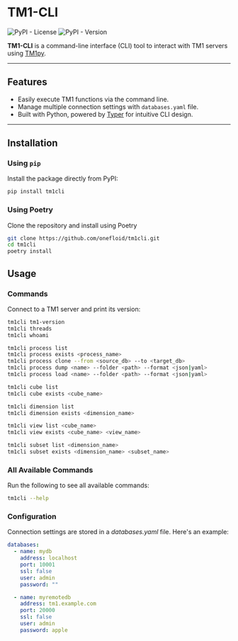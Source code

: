 # TM1-CLI

![PyPI - License](https://img.shields.io/pypi/l/tm1cli)
![PyPI - Version](https://img.shields.io/pypi/v/tm1cli)

**TM1-CLI** is a command-line interface (CLI) tool to interact with TM1 servers using [TM1py](https://github.com/cubewise-code/tm1py).

---

## Features

- Easily execute TM1 functions via the command line.
- Manage multiple connection settings with `databases.yaml` file.
- Built with Python, powered by [Typer](https://typer.tiangolo.com/) for intuitive CLI design.

---

## Installation

### Using `pip`
Install the package directly from PyPI:

```bash
pip install tm1cli
```

### Using Poetry

Clone the repository and install using Poetry

```bash
git clone https://github.com/onefloid/tm1cli.git
cd tm1cli
poetry install
```

## Usage

### Commands

Connect to a TM1 server and print its version:

```bash
tm1cli tm1-version
tm1cli threads
tm1cli whoami

tm1cli process list
tm1cli process exists <process_name>
tm1cli process clone --from <source_db> --to <target_db>
tm1cli process dump <name> --folder <path> --format <json|yaml>
tm1cli process load <name> --folder <path> --format <json|yaml>

tm1cli cube list
tm1cli cube exists <cube_name>

tm1cli dimension list
tm1cli dimension exists <dimension_name>

tm1cli view list <cube_name>
tm1cli view exists <cube_name> <view_name>

tm1cli subset list <dimension_name>
tm1cli subset exists <dimension_name> <subset_name>
```

### All Available Commands

Run the following to see all available commands:

```bash
tm1cli --help
```

### Configuration

Connection settings are stored in a _databases.yaml_ file. Here's an example:

```yaml
databases:
  - name: mydb
    address: localhost
    port: 10001
    ssl: false
    user: admin
    password: ""

  - name: myremotedb
    address: tm1.example.com
    port: 20000
    ssl: false
    user: admin
    password: apple
```